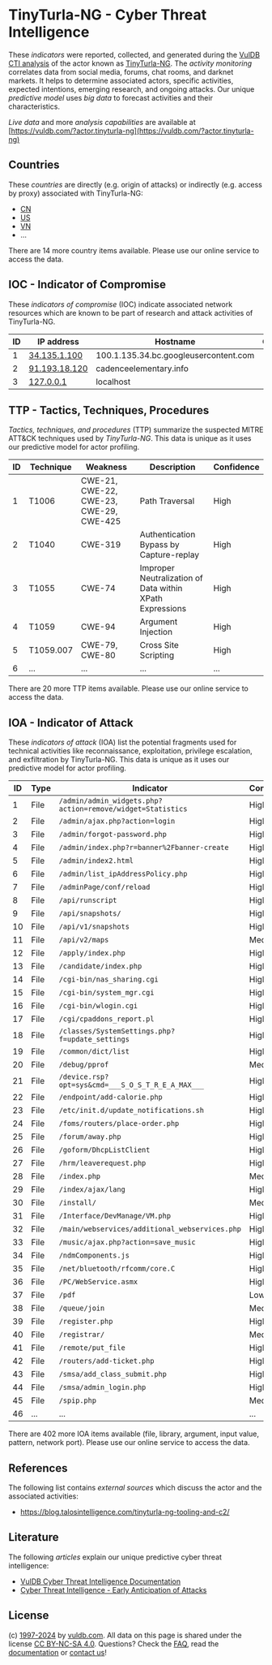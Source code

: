 # TinyTurla-NG - Cyber Threat Intelligence

These _indicators_ were reported, collected, and generated during the [VulDB CTI analysis](https://vuldb.com/?kb.cti) of the actor known as [TinyTurla-NG](https://vuldb.com/?actor.tinyturla-ng). The _activity monitoring_ correlates data from social media, forums, chat rooms, and darknet markets. It helps to determine associated actors, specific activities, expected intentions, emerging research, and ongoing attacks. Our unique _predictive model_ uses _big data_ to forecast activities and their characteristics.

_Live data_ and more _analysis capabilities_ are available at [https://vuldb.com/?actor.tinyturla-ng](https://vuldb.com/?actor.tinyturla-ng)

## Countries

These _countries_ are directly (e.g. origin of attacks) or indirectly (e.g. access by proxy) associated with TinyTurla-NG:

* [CN](https://vuldb.com/?country.cn)
* [US](https://vuldb.com/?country.us)
* [VN](https://vuldb.com/?country.vn)
* ...

There are 14 more country items available. Please use our online service to access the data.

## IOC - Indicator of Compromise

These _indicators of compromise_ (IOC) indicate associated network resources which are known to be part of research and attack activities of TinyTurla-NG.

ID | IP address | Hostname | Campaign | Confidence
-- | ---------- | -------- | -------- | ----------
1 | [34.135.1.100](https://vuldb.com/?ip.34.135.1.100) | 100.1.135.34.bc.googleusercontent.com | - | Medium
2 | [91.193.18.120](https://vuldb.com/?ip.91.193.18.120) | cadenceelementary.info | - | High
3 | [127.0.0.1](https://vuldb.com/?ip.127.0.0.1) | localhost | - | High

## TTP - Tactics, Techniques, Procedures

_Tactics, techniques, and procedures_ (TTP) summarize the suspected MITRE ATT&CK techniques used by _TinyTurla-NG_. This data is unique as it uses our predictive model for actor profiling.

ID | Technique | Weakness | Description | Confidence
-- | --------- | -------- | ----------- | ----------
1 | T1006 | CWE-21, CWE-22, CWE-23, CWE-29, CWE-425 | Path Traversal | High
2 | T1040 | CWE-319 | Authentication Bypass by Capture-replay | High
3 | T1055 | CWE-74 | Improper Neutralization of Data within XPath Expressions | High
4 | T1059 | CWE-94 | Argument Injection | High
5 | T1059.007 | CWE-79, CWE-80 | Cross Site Scripting | High
6 | ... | ... | ... | ...

There are 20 more TTP items available. Please use our online service to access the data.

## IOA - Indicator of Attack

These _indicators of attack_ (IOA) list the potential fragments used for technical activities like reconnaissance, exploitation, privilege escalation, and exfiltration by TinyTurla-NG. This data is unique as it uses our predictive model for actor profiling.

ID | Type | Indicator | Confidence
-- | ---- | --------- | ----------
1 | File | `/admin/admin_widgets.php?action=remove/widget=Statistics` | High
2 | File | `/admin/ajax.php?action=login` | High
3 | File | `/admin/forgot-password.php` | High
4 | File | `/admin/index.php?r=banner%2Fbanner-create` | High
5 | File | `/admin/index2.html` | High
6 | File | `/admin/list_ipAddressPolicy.php` | High
7 | File | `/adminPage/conf/reload` | High
8 | File | `/api/runscript` | High
9 | File | `/api/snapshots/` | High
10 | File | `/api/v1/snapshots` | High
11 | File | `/api/v2/maps` | Medium
12 | File | `/apply/index.php` | High
13 | File | `/candidate/index.php` | High
14 | File | `/cgi-bin/nas_sharing.cgi` | High
15 | File | `/cgi-bin/system_mgr.cgi` | High
16 | File | `/cgi-bin/wlogin.cgi` | High
17 | File | `/cgi/cpaddons_report.pl` | High
18 | File | `/classes/SystemSettings.php?f=update_settings` | High
19 | File | `/common/dict/list` | High
20 | File | `/debug/pprof` | Medium
21 | File | `/device.rsp?opt=sys&cmd=___S_O_S_T_R_E_A_MAX___` | High
22 | File | `/endpoint/add-calorie.php` | High
23 | File | `/etc/init.d/update_notifications.sh` | High
24 | File | `/foms/routers/place-order.php` | High
25 | File | `/forum/away.php` | High
26 | File | `/goform/DhcpListClient` | High
27 | File | `/hrm/leaverequest.php` | High
28 | File | `/index.php` | Medium
29 | File | `/index/ajax/lang` | High
30 | File | `/install/` | Medium
31 | File | `/Interface/DevManage/VM.php` | High
32 | File | `/main/webservices/additional_webservices.php` | High
33 | File | `/music/ajax.php?action=save_music` | High
34 | File | `/ndmComponents.js` | High
35 | File | `/net/bluetooth/rfcomm/core.C` | High
36 | File | `/PC/WebService.asmx` | High
37 | File | `/pdf` | Low
38 | File | `/queue/join` | Medium
39 | File | `/register.php` | High
40 | File | `/registrar/` | Medium
41 | File | `/remote/put_file` | High
42 | File | `/routers/add-ticket.php` | High
43 | File | `/smsa/add_class_submit.php` | High
44 | File | `/smsa/admin_login.php` | High
45 | File | `/spip.php` | Medium
46 | ... | ... | ...

There are 402 more IOA items available (file, library, argument, input value, pattern, network port). Please use our online service to access the data.

## References

The following list contains _external sources_ which discuss the actor and the associated activities:

* https://blog.talosintelligence.com/tinyturla-ng-tooling-and-c2/

## Literature

The following _articles_ explain our unique predictive cyber threat intelligence:

* [VulDB Cyber Threat Intelligence Documentation](https://vuldb.com/?kb.cti)
* [Cyber Threat Intelligence - Early Anticipation of Attacks](https://www.scip.ch/en/?labs.20201022)

## License

(c) [1997-2024](https://vuldb.com/?kb.changelog) by [vuldb.com](https://vuldb.com/?kb.about). All data on this page is shared under the license [CC BY-NC-SA 4.0](https://creativecommons.org/licenses/by-nc-sa/4.0/). Questions? Check the [FAQ](https://vuldb.com/?kb.faq), read the [documentation](https://vuldb.com/?kb) or [contact us](https://vuldb.com/?contact)!
